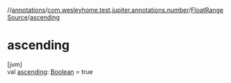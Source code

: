 //[annotations](../../../index.md)/[com.wesleyhome.test.jupiter.annotations.number](../index.md)/[FloatRangeSource](index.md)/[ascending](ascending.md)

# ascending

[jvm]\
val [ascending](ascending.md): [Boolean](https://kotlinlang.org/api/latest/jvm/stdlib/kotlin/-boolean/index.html) = true
